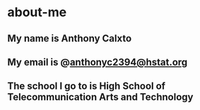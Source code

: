 # about-me
## My name is Anthony Calxto 
## My email is @anthonyc2394@hstat.org
## The school I go to is High School of Telecommunication Arts and Technology